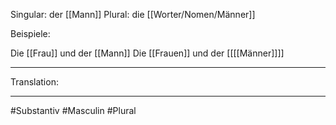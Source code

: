 Singular: der [[Mann]]
Plural: die [[Worter/Nomen/Männer]]


Beispiele:

Die [[Frau]] und der [[Mann]]
Die [[Frauen]] und der [[[[Männer]]]]


---
Translation:


---

#Substantiv #Masculin #Plural 
